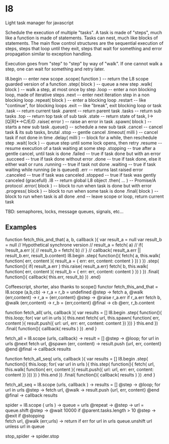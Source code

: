 l8
==

Light task manager for javascript

Schedule the execution of multiple "tasks". A task is made of "steps", much
like a function is made of statements. Tasks can nest, much like blocks of
statements. The main flow control structures are the sequential execution of
steps, steps that loop until they exit, steps that wait for something and
error propagation similar to exception handling.

Execution goes from "step" to "step" by way of "walk". If one cannot walk a
step, one can wait for something and retry later.

  l8.begin              -- enter new scope
    .scope( function )  -- return the L8 scope guarded version of a function
    .step( block )      -- queue a new step
    .walk( block )      -- walk a step, at most once by step
    .loop               -- enter a non blocking loop, made of iterative steps
    .next               -- enter next iteration step in a non blocking loop
    .repeat( block )    -- enter a blocking loop
    .restart            -- like "continue", for blocking loops
    .exit               -- like "break", exit blocking loop or task
    .task               -- return current task
    .parent             -- return parent task
    .tasks              -- return sub tasks
    .top                -- return top task of sub task
    .state              -- return state of task, I->[Q|R]*->C/E/D
    .raise( error )     -- raise an error in task
    .spawn( block )     -- starts a new sub task
    .queue()            -- schedule a new sub task
    .cancel             -- cancel task & its sub tasks, brutal
    .stop               -- gentle cancel
    .timeout( milli )   -- cancel task if not done in time
    .delay( milli )     -- block for a while, then reschedule step
    .wait( lock )       -- queue step until some lock opens, then retry
    .resume             -- resume execution of a task waiting at some step
    .stopping           -- true after a gentle cancel, until task is done
    .failed             -- true if task done but with an error
    .succeed            -- true if task done without error
    .done               -- true if task done, else it either wait or runs
    .running            -- true if task not done
    .waiting            -- true if task waiting while running (ie is queued)
    .err                -- returns last raised error
    .canceled           -- true if task was canceled
    .stopped            -- true if task was gently canceled (gracefull)
    .l8                 -- return global L8 object
    .then( ... )        -- Promise/A protocol
    .error( block )     -- block to run when task is done but with error
    .progress( block )  -- block to run when some task is done
    .final( block )     -- block to run when task is all done
    .end                -- leave scope or loop, return current task

TBD: semaphores, locks, message queues, signals, etc...

Examples
--------

  function fetch_this_and_that( a, b, callback ){
    var result_a = null
    var result_b = null
    // Hypothetical synchrone version
    // result_a = fetch( a)
    // if( !result_a.err ){
    //   result_b = fetch( b)
    // }
    // callback( result_a.err || result_b.err, result_b.content)
  l8.begin
    .step( function(){
      fetch(
        a,
        this.walk( function( err, content ){
          result_a = { err: err, content: content }
        })
      )
    })
    .step( function(){
      if( result_a.err ) this.raise( result_a.err)
      fetch(
        b,
        this.walk( function( err, content ){
          result_b = { err: err, content: content }
        })
      )
    })
    .final( function(){ callback( this.err, result_b) }) 
  .end}
  
  Coffeescript, shorter, also thanks to scope() functor
  fetch_this_and_that = l8.scope (a,b,cb) ->
    r_a = r_b = undefined 
    @step  -> fetch a, @walk (err,content) -> r_a = {err,content}
    @step  ->
      @raise r_a.err if r_a.err
      fetch b, @walk (err,content) -> r_b = {err,content}
    @final -> cb @err, r_b.content
     

  function fetch_all( urls, callback ){
    var results = []
    l8.begin
      .step( function(){
        this.loop; for( var url in urls ){
          this.next
          fetch( url, this.spawn( function( err, content ){
            result.push({ url: url, err: err, content: content })
          }))
        }
        this.end
      })
      .final( function(){ callback( results ) })
    .end
  }
  
  fetch_all = l8.scope (urls, callback) ->
    result = []
    @step ->
      @loop; for url in urls
        @next
        fetch url, @spawn (err, content) ->
          result.push {url, err, content}
      @end
    @final -> callback results    
        

  function fetch_all_seq( urls, callback ){
    var results = []
    l8.begin
      .step( function(){
        this.loop; for( var url in urls ){
          this.step( function(){
            fetch( url, this.walk( function( err, content ){
              result.push({ url: url, err: err, content: content })
            }))
          })
        }
        this.end
      })
      .final( function(){ callback( results ) })
    .end
  }
  
  fetch_all_seq = l8.scope (urls, callback ) ->
    results = []
    @step ->
      @loop; for url in urls
        @step -> fetch url, @walk -> result.push {url, err, content}
      @end
    @final -> callback results


  spider = l8.scope ( urls ) ->
    queue = urls
    @repeat ->
      @step -> url = queue.shift
      @step -> @wait 10000 if @parent.tasks.length > 10
      @step ->
        @exit if @stopping   
        fetch url, @walk (err,urls) ->
          return if err
          for url in urls
            queue.unshift url unless url in queue
   
  stop_spider -> spider.stop
  